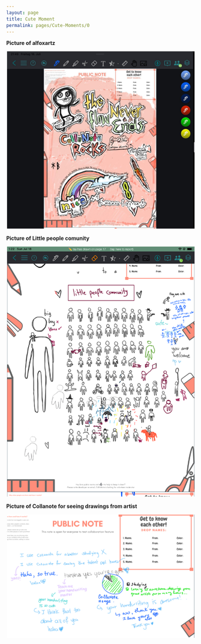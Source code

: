 ```yaml
---
layout: page
title: Cute Moment
permalink: pages/Cute-Moments/0
---
```

**Picture of alfoxartz**  
<p align="center"> <img width="500" src="https://raw.githubusercontent.com/collanotewiki/collanotewiki.github.io/main/images/collanote-rocks.jpeg" alt="CollaNote Rocks"> </p>

**Picture of Little people comunity**
<p align="center"> <img width="500" src="https://raw.githubusercontent.com/collanotewiki/collanotewiki.github.io/main/images/little-people-comunity.PNG" alt="Little people comunity"> </p>

**Picture of Collanote for seeing drawings from artist**
<p align="center"> <img width="500" src="https://raw.githubusercontent.com/collanotewiki/collanotewiki.github.io/main/images/collanote-for-seeing-drawings-from-artist.JPEG" alt="Collanote for seeing drawings from artist"> </p>
